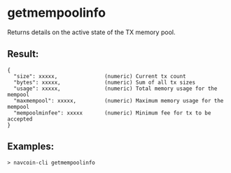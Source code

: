 # getmempoolinfo

Returns details on the active state of the TX memory pool.

## Result:
    {
      "size": xxxxx,               (numeric) Current tx count
      "bytes": xxxxx,              (numeric) Sum of all tx sizes
      "usage": xxxxx,              (numeric) Total memory usage for the mempool
      "maxmempool": xxxxx,         (numeric) Maximum memory usage for the mempool
      "mempoolminfee": xxxxx       (numeric) Minimum fee for tx to be accepted
    }

## Examples:
    > navcoin-cli getmempoolinfo
